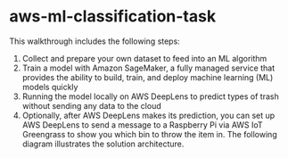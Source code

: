 # aws-ml-classification-task
This walkthrough includes the following steps:
1.	Collect and prepare your own dataset to feed into an ML algorithm
2.	Train a model with Amazon SageMaker, a fully managed service that provides the ability to build, train, and deploy machine learning (ML) models quickly
3.	Running the model locally on AWS DeepLens to predict types of trash without sending any data to the cloud
4.	Optionally, after AWS DeepLens makes its prediction, you can set up AWS DeepLens to send a message to a Raspberry Pi via AWS IoT Greengrass to show you which bin to throw the item in.
The following diagram illustrates the solution architecture.
 
